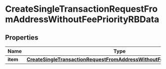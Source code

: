 

# CreateSingleTransactionRequestFromAddressWithoutFeePriorityRBData


## Properties

| Name | Type | Description | Notes |
|------------ | ------------- | ------------- | -------------|
|**item** | [**CreateSingleTransactionRequestFromAddressWithoutFeePriorityRBDataItem**](CreateSingleTransactionRequestFromAddressWithoutFeePriorityRBDataItem.md) |  |  |



